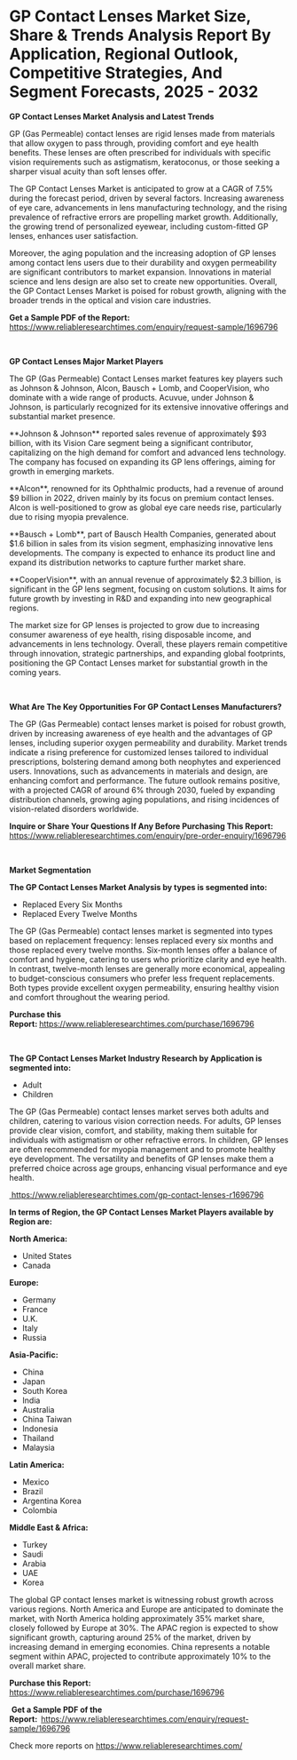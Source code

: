 <p><h1>GP Contact Lenses Market Size, Share & Trends Analysis Report By Application, Regional Outlook, Competitive Strategies, And Segment Forecasts, 2025 - 2032</h1></p><p><strong>GP Contact Lenses Market Analysis and Latest Trends</strong></p>
<p><p>GP (Gas Permeable) contact lenses are rigid lenses made from materials that allow oxygen to pass through, providing comfort and eye health benefits. These lenses are often prescribed for individuals with specific vision requirements such as astigmatism, keratoconus, or those seeking a sharper visual acuity than soft lenses offer. </p><p>The GP Contact Lenses Market is anticipated to grow at a CAGR of 7.5% during the forecast period, driven by several factors. Increasing awareness of eye care, advancements in lens manufacturing technology, and the rising prevalence of refractive errors are propelling market growth. Additionally, the growing trend of personalized eyewear, including custom-fitted GP lenses, enhances user satisfaction. </p><p>Moreover, the aging population and the increasing adoption of GP lenses among contact lens users due to their durability and oxygen permeability are significant contributors to market expansion. Innovations in material science and lens design are also set to create new opportunities. Overall, the GP Contact Lenses Market is poised for robust growth, aligning with the broader trends in the optical and vision care industries.</p></p>
<p><strong>Get a Sample PDF of the Report:&nbsp;</strong> <a href="https://www.reliableresearchtimes.com/enquiry/request-sample/1696796?utm_campaign=3565&utm_medium=2&utm_source=Github&utm_content=ia&utm_term=27032025&utm_id=gp-contact-lenses">https://www.reliableresearchtimes.com/enquiry/request-sample/1696796</a></p>
<p>&nbsp;</p>
<p><strong>GP Contact Lenses Major Market Players</strong></p>
<p><p>The GP (Gas Permeable) Contact Lenses market features key players such as Johnson & Johnson, Alcon, Bausch + Lomb, and CooperVision, who dominate with a wide range of products. Acuvue, under Johnson & Johnson, is particularly recognized for its extensive innovative offerings and substantial market presence.</p><p>**Johnson & Johnson** reported sales revenue of approximately $93 billion, with its Vision Care segment being a significant contributor, capitalizing on the high demand for comfort and advanced lens technology. The company has focused on expanding its GP lens offerings, aiming for growth in emerging markets.</p><p>**Alcon**, renowned for its Ophthalmic products, had a revenue of around $9 billion in 2022, driven mainly by its focus on premium contact lenses. Alcon is well-positioned to grow as global eye care needs rise, particularly due to rising myopia prevalence.</p><p>**Bausch + Lomb**, part of Bausch Health Companies, generated about $1.6 billion in sales from its vision segment, emphasizing innovative lens developments. The company is expected to enhance its product line and expand its distribution networks to capture further market share.</p><p>**CooperVision**, with an annual revenue of approximately $2.3 billion, is significant in the GP lens segment, focusing on custom solutions. It aims for future growth by investing in R&D and expanding into new geographical regions.</p><p>The market size for GP lenses is projected to grow due to increasing consumer awareness of eye health, rising disposable income, and advancements in lens technology. Overall, these players remain competitive through innovation, strategic partnerships, and expanding global footprints, positioning the GP Contact Lenses market for substantial growth in the coming years.</p></p>
<p>&nbsp;</p>
<p><strong>What Are The Key Opportunities For GP Contact Lenses Manufacturers?</strong></p>
<p><p>The GP (Gas Permeable) contact lenses market is poised for robust growth, driven by increasing awareness of eye health and the advantages of GP lenses, including superior oxygen permeability and durability. Market trends indicate a rising preference for customized lenses tailored to individual prescriptions, bolstering demand among both neophytes and experienced users. Innovations, such as advancements in materials and design, are enhancing comfort and performance. The future outlook remains positive, with a projected CAGR of around 6% through 2030, fueled by expanding distribution channels, growing aging populations, and rising incidences of vision-related disorders worldwide.</p></p>
<p><strong>Inquire or Share Your Questions If Any Before Purchasing This Report:</strong> <a href="https://www.reliableresearchtimes.com/enquiry/pre-order-enquiry/1696796?utm_campaign=3565&utm_medium=2&utm_source=Github&utm_content=ia&utm_term=27032025&utm_id=gp-contact-lenses">https://www.reliableresearchtimes.com/enquiry/pre-order-enquiry/1696796</a></p>
<p>&nbsp;</p>
<p><strong>Market Segmentation</strong></p>
<p><strong>The GP Contact Lenses Market Analysis by types is segmented into:</strong></p>
<p><ul><li>Replaced Every Six Months</li><li>Replaced Every Twelve Months</li></ul></p>
<p><p>The GP (Gas Permeable) contact lenses market is segmented into types based on replacement frequency: lenses replaced every six months and those replaced every twelve months. Six-month lenses offer a balance of comfort and hygiene, catering to users who prioritize clarity and eye health. In contrast, twelve-month lenses are generally more economical, appealing to budget-conscious consumers who prefer less frequent replacements. Both types provide excellent oxygen permeability, ensuring healthy vision and comfort throughout the wearing period.</p></p>
<p><strong>Purchase this Report:&nbsp;</strong><a href="https://www.reliableresearchtimes.com/purchase/1696796?utm_campaign=3565&utm_medium=2&utm_source=Github&utm_content=ia&utm_term=27032025&utm_id=gp-contact-lenses">https://www.reliableresearchtimes.com/purchase/1696796</a></p>
<p>&nbsp;</p>
<p><strong>The GP Contact Lenses Market Industry Research by Application is segmented into:</strong></p>
<p><ul><li>Adult</li><li>Children</li></ul></p>
<p><p>The GP (Gas Permeable) contact lenses market serves both adults and children, catering to various vision correction needs. For adults, GP lenses provide clear vision, comfort, and stability, making them suitable for individuals with astigmatism or other refractive errors. In children, GP lenses are often recommended for myopia management and to promote healthy eye development. The versatility and benefits of GP lenses make them a preferred choice across age groups, enhancing visual performance and eye health.</p></p>
<p><a href="https://www.reliableresearchtimes.com/gp-contact-lenses-r1696796?utm_campaign=3565&utm_medium=2&utm_source=Github&utm_content=ia&utm_term=27032025&utm_id=gp-contact-lenses">&nbsp;https://www.reliableresearchtimes.com/gp-contact-lenses-r1696796</a></p>
<p><strong>In terms of Region, the GP Contact Lenses Market Players available by Region are:</strong></p>
<p>
    <p> <strong> North America: </strong>
        <ul>
            <li>United States</li>
            <li>Canada</li>
        </ul>
        </p> 
    <p> <strong> Europe: </strong>
        <ul>
            <li>Germany</li>
            <li>France</li>
            <li>U.K.</li>
            <li>Italy</li>
            <li>Russia</li>
        </ul>
        </p> 
    <p> <strong> Asia-Pacific: </strong>
        <ul>
            <li>China</li>
            <li>Japan</li>
            <li>South Korea</li>
            <li>India</li>
            <li>Australia</li>
            <li>China Taiwan</li>
            <li>Indonesia</li>
            <li>Thailand</li>
            <li>Malaysia</li>
        </ul>
        </p> 
    <p> <strong> Latin America: </strong>
        <ul>
            <li>Mexico</li>
            <li>Brazil</li>
            <li>Argentina Korea</li>
            <li>Colombia</li>
        </ul>
        </p> 
    <p> <strong> Middle East & Africa: </strong>
        <ul>
            <li>Turkey</li>
            <li>Saudi</li>
            <li>Arabia</li>
            <li>UAE</li>
            <li>Korea</li>
        </ul>
    </p>
    </p>
<p><p>The global GP contact lenses market is witnessing robust growth across various regions. North America and Europe are anticipated to dominate the market, with North America holding approximately 35% market share, closely followed by Europe at 30%. The APAC region is expected to show significant growth, capturing around 25% of the market, driven by increasing demand in emerging economies. China represents a notable segment within APAC, projected to contribute approximately 10% to the overall market share.</p></p>
<p><strong>Purchase this Report: </strong><a href="https://www.reliableresearchtimes.com/purchase/1696796?utm_campaign=3565&utm_medium=2&utm_source=Github&utm_content=ia&utm_term=27032025&utm_id=gp-contact-lenses">https://www.reliableresearchtimes.com/purchase/1696796</a></p>
<p>&nbsp;<strong>Get a Sample PDF of the Report:&nbsp;&nbsp;</strong><a href="https://www.reliableresearchtimes.com/enquiry/request-sample/1696796?utm_campaign=3565&utm_medium=2&utm_source=Github&utm_content=ia&utm_term=27032025&utm_id=gp-contact-lenses">https://www.reliableresearchtimes.com/enquiry/request-sample/1696796</a></p>
<p><strong></strong></p>
<p>Check more reports on <a href="https://www.reliableresearchtimes.com/?utm_campaign=3565&utm_medium=2&utm_source=Github&utm_content=ia&utm_term=27032025&utm_id=gp-contact-lenses">https://www.reliableresearchtimes.com/</a></p>